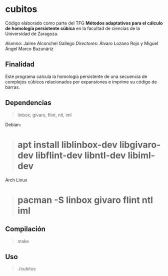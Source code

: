 # cubitos

Código elaborado como parte del TFG **Métodos adaptativos para el cálculo de 
homología persistente cúbica** en la facultad de ciencias de la Universidad de 
Zaragoza.

*Alumno*: Jaime Alconchel Gallego
*Directores*: Álvaro Lozano Rojo y Miguel Ángel Marco Buzunáriz

## Finalidad

Este programa calcula la homología persistente de una secuencia de complejos
cúbicos relacionados por expansiones e imprime su código de barras.

## Dependencias

> linbox, givaro, flint, ntl, iml

Debian:
> # apt install liblinbox-dev libgivaro-dev libflint-dev libntl-dev libiml-dev
Arch Linux
> # pacman -S linbox givaro flint ntl iml

## Compilación

> make

## Uso

> ./cubitos <point cloud file> <maxdepth>

